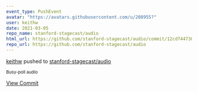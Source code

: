 ```yaml
---
event_type: PushEvent
avatar: "https://avatars.githubusercontent.com/u/208955?"
user: keithw
date: 2021-03-05
repo_name: stanford-stagecast/audio
html_url: https://github.com/stanford-stagecast/audio/commit/12cd744730d88ed805cba8d36978c7ffbda1e475
repo_url: https://github.com/stanford-stagecast/audio
---
```


<a href='https://github.com/keithw' target='_blank'>keithw</a> pushed to <a href='https://github.com/stanford-stagecast/audio' target='_blank'>stanford-stagecast/audio</a>

<small>Busy-poll audio</small>

<a href='https://github.com/stanford-stagecast/audio/commit/12cd744730d88ed805cba8d36978c7ffbda1e475' target='_blank'>View Commit</a>